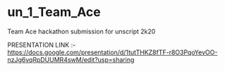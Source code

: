 # un_1_Team_Ace
Team Ace hackathon submission for unscript 2k20

PRESENTATION LINK :- https://docs.google.com/presentation/d/1tutTHKZ8fTF-r8O3PqoYevOO-nzJg6vqRpDUUMR4swM/edit?usp=sharing
